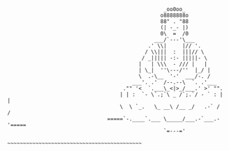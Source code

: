 
                                                      _oo0oo_
                                                     o8888888o
                                                     88" . "88
                                                     (| -_- |)
                                                     0\  =  /0
                                                   ___/`---'\___
                                                 .' \\|     |// '.
                                                / \\|||  :  |||// \
                                               / _||||| -:- |||||- \
                                              |   | \\\  - /// |   |
                                              | \_|  ''\---/''  |_/ |
                                              \  .-\__  '-'  ___/-. /
                                            ___'. .'  /--.--\  `. .'___
                                         ."" '<  `.___\_<|>_/___.' >' "".
                                        | | :  `- \`.;`\ _ /`;.`/ - ` : | |
                                        \  \ `_.   \_ __\ /__ _/   .-` /  /
                                    =====`-.____`.___ \_____/___.-`___.-'=====
                                                      `=---='
                                    ~~~~~~~~~~~~~~~~~~~~~~~~~~~~~~~~~~~~~~~~~~~
